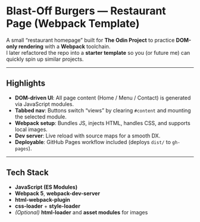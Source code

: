 # Blast-Off Burgers — Restaurant Page (Webpack Template)

A small “restaurant homepage” built for **The Odin Project** to practice **DOM-only rendering** with a **Webpack** toolchain.  
I later refactored the repo into a **starter template** so you (or future me) can quickly spin up similar projects.

---

## Highlights
- **DOM-driven UI**: All page content (Home / Menu / Contact) is generated via JavaScript modules.
- **Tabbed nav**: Buttons switch “views” by clearing `#content` and mounting the selected module.
- **Webpack setup**: Bundles JS, injects HTML, handles CSS, and supports local images.
- **Dev server**: Live reload with source maps for a smooth DX.
- **Deployable**: GitHub Pages workflow included (deploys `dist/` to `gh-pages`).

---

## Tech Stack
- **JavaScript (ES Modules)**
- **Webpack 5**, **webpack-dev-server**
- **html-webpack-plugin**
- **css-loader** + **style-loader**
- *(Optional)* **html-loader** and **asset modules** for images
